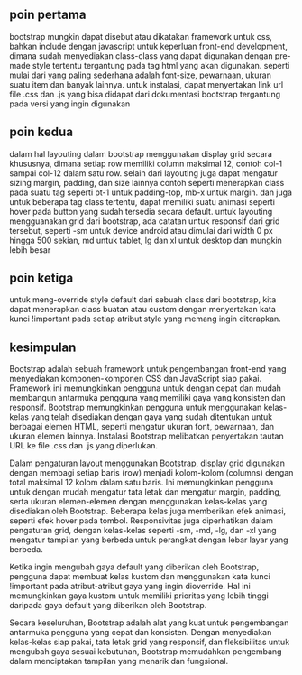 ## poin pertama
bootstrap mungkin dapat disebut atau dikatakan framework untuk css, bahkan include dengan javascript untuk keperluan front-end development, dimana sudah menyediakan class-class yang dapat digunakan dengan pre-made style tertentu tergantung pada tag html yang akan digunakan. seperti mulai dari yang paling sederhana adalah font-size, pewarnaan, ukuran suatu item dan banyak lainnya. untuk instalasi, dapat menyertakan link url file .css dan .js yang bisa didapat dari dokumentasi bootstrap tergantung pada versi yang ingin digunakan

## poin kedua
dalam hal layouting dalam bootstrap menggunakan display grid secara khususnya, dimana setiap row memiliki column maksimal 12, contoh col-1 sampai col-12 dalam satu row. selain dari layouting juga dapat mengatur sizing margin, padding, dan size lainnya contoh seperti menerapkan class pada suatu tag seperti pt-1 untuk padding-top, mb-x untuk margin. dan juga untuk beberapa tag class tertentu, dapat memiliki suatu animasi seperti hover pada button yang sudah tersedia secara default. untuk layouting mengguanakan grid dari bootstrap, ada catatan untuk responsif dari grid tersebut, seperti -sm untuk device android atau dimulai dari width 0 px hingga 500 sekian, md untuk tablet, lg dan xl untuk desktop dan mungkin lebih besar

## poin ketiga
untuk meng-override style default dari sebuah class dari bootstrap, kita dapat menerapkan class buatan atau custom dengan menyertakan kata kunci !important pada setiap atribut style yang memang ingin diterapkan.

## kesimpulan
Bootstrap adalah sebuah framework untuk pengembangan front-end yang menyediakan komponen-komponen CSS dan JavaScript siap pakai. Framework ini memungkinkan pengguna untuk dengan cepat dan mudah membangun antarmuka pengguna yang memiliki gaya yang konsisten dan responsif. Bootstrap memungkinkan pengguna untuk menggunakan kelas-kelas yang telah disediakan dengan gaya yang sudah ditentukan untuk berbagai elemen HTML, seperti mengatur ukuran font, pewarnaan, dan ukuran elemen lainnya. Instalasi Bootstrap melibatkan penyertakan tautan URL ke file .css dan .js yang diperlukan.

Dalam pengaturan layout menggunakan Bootstrap, display grid digunakan dengan membagi setiap baris (row) menjadi kolom-kolom (columns) dengan total maksimal 12 kolom dalam satu baris. Ini memungkinkan pengguna untuk dengan mudah mengatur tata letak dan mengatur margin, padding, serta ukuran elemen-elemen dengan menggunakan kelas-kelas yang disediakan oleh Bootstrap. Beberapa kelas juga memberikan efek animasi, seperti efek hover pada tombol. Responsivitas juga diperhatikan dalam pengaturan grid, dengan kelas-kelas seperti -sm, -md, -lg, dan -xl yang mengatur tampilan yang berbeda untuk perangkat dengan lebar layar yang berbeda.

Ketika ingin mengubah gaya default yang diberikan oleh Bootstrap, pengguna dapat membuat kelas kustom dan menggunakan kata kunci !important pada atribut-atribut gaya yang ingin dioverride. Hal ini memungkinkan gaya kustom untuk memiliki prioritas yang lebih tinggi daripada gaya default yang diberikan oleh Bootstrap.

Secara keseluruhan, Bootstrap adalah alat yang kuat untuk pengembangan antarmuka pengguna yang cepat dan konsisten. Dengan menyediakan kelas-kelas siap pakai, tata letak grid yang responsif, dan fleksibilitas untuk mengubah gaya sesuai kebutuhan, Bootstrap memudahkan pengembang dalam menciptakan tampilan yang menarik dan fungsional.